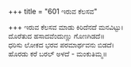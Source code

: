 +++
title = "601 ಇರುವ ಕೆಲಸವ"

+++
ಇರುವ ಕೆಲಸವ ಮಾಡು ಕಿರಿದೆನದೆ ಮನವಿಟ್ಟು।  
ದೊರೆತುದ ಹಸಾದವೆಂದುಣ್ಣು ಗೊಣಗಿಡದೆ॥  
ಧರಿಸು ಲೋಕದ ಭರವ ಪರಮಾರ್ಥವನು ಬಿಡದೆ।  
ಹೊರಡು ಕರೆ ಬರಲ್ ಅಳದೆ - ಮಂಕುತಿಮ್ಮ॥  
